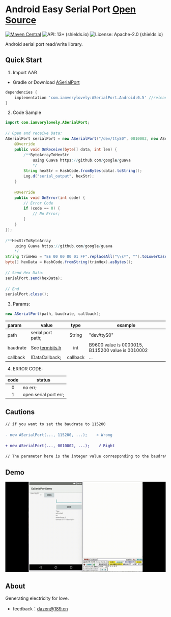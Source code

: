 ﻿# Android Easy Serial Port [Open Source](https://github.com/iamverycute/ASerialPort)
[![Maven Central](https://img.shields.io/maven-central/v/com.iamverylovely/ASerialPort.Android.svg?label=Maven%20Central)](https://central.sonatype.com/artifact/com.iamverylovely/ASerialPort.Android/) ![API: 13+ (shields.io)](https://img.shields.io/badge/API-13+-green) ![License: Apache-2.0 (shields.io)](https://img.shields.io/badge/license-Apache--2.0-brightgreen)

Android serial port read/write library.

## Quick Start

1. Import AAR

+ Gradle or Download [ASerialPort](https://github.com/iamverycute/android_easy_serial_port/releases)

```groovy
dependencies {
    implementation 'com.iamverylovely:ASerialPort.Android:0.5' //release
}
```

2. Code Sample

```java
import com.iamverylovely.ASerialPort;

// Open and receive Data:
ASerialPort serialPort = new ASerialPort("/dev/ttyS0", 0010002, new ASerialPort.IDataCallback() {
    @Override
    public void OnReceive(byte[] data, int len) {
        /**ByteArrayToHexStr
            using Guava https://github.com/google/guava
            */
        String hexStr = HashCode.fromBytes(data).toString();
        Log.d("serial_output", hexStr);
    }

    @Override
    public void OnError(int code) {
        // Error Code
        if (code == 0) {
            // No Error;
        }
    }
});

/**HexStrToByteArray
    using Guava https://github.com/google/guava
    */
String trimHex = "EE 00 00 00 01 FF".replaceAll("\\s*", "").toLowerCase();
byte[] hexData = HashCode.fromString(trimHex).asBytes();

// Send Hex Data:
serialPort.send(hexData);

// End
serialPort.close();
```

3. Params:

```java
new ASerialPort(path, baudrate, callback);
```
|  param  | value  | type | example |
|  :----  | ----  | :----: | ---- |
| path  | serial port path; | String | "dev/ttyS0" |
| baudrate  | See [termbits.h](https://sources.debian.org/src/android-platform-development/8.1.0%2Br23-1/ndk/platforms/android-9/arch-x86/include/asm/termbits.h/) | int | B9600 value is 0000015, B115200 value is 0010002 |
| callback | IDataCallback; | callback | ... |

4. ERROR CODE: 

|  code   | status  |
|  :----:  | ----  |
| 0  | no err; |
| 1 | open serial port err; |

## Cautions
```diff
// if you want to set the baudrate to 115200

- new ASerialPort(..., 115200, ...);    × Wrong

+ new ASerialPort(..., 0010002, ...);    √ Right

// The parameter here is the integer value corresponding to the baudrate.
```
## Demo
![demo.gif](/video/demo.gif)

## About

Generating electricity for love.

+ feedback：dazen@189.cn


